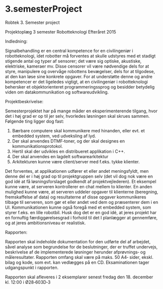 # 3.semesterProject
Robtek 3. Semester project

Projektoplæg
3 semester Robotteknologi
Efteråret 2015


Indledning:

Signalbehandling er en central kompetence for en civilingeniør i robotteknologi, idet robotter må
forventes at skulle udstyres med et stadigt stigende antal og typer af sensorer; det være sig
optiske, akustiske, elektriske, kameraer mv. Disse censorer vil være nødvendige dels for at styre,
manipulere og overvåge robottens bevægelser, dels for at tilgodese, at den kan løse sine konkrete
opgaver. For at understøtte denne og andre kompetencer er det ligeledes vigtigt, at en
civilingeniør i robotteknologi behersker et objektorienteret programmeringssprog og besidder
betydelig viden om datakommunikation og softwareudvikling.


Projektbeskrivelse:

Semesterprojektet har på mange måder en eksperimenterende tilgang, hvor det i høj grad er op til
jer selv, hvorledes løsningen skal skrues sammen.
Følgende ting ligger dog fast:

1. Bærbare computere skal kommunikere med hinanden, eller evt. et embedded system, ved udveksling af lyd.
2. Der skal anvendes DTMF‐toner, og der skal designes en kommunikationsprotokol.
3. Hertil skal der udvikles en distribueret applikation i C++.
4. Der skal anvendes en lagdelt softwarearkitektur
5. Arkitekturen kunne være client/server med f.eks. tykke klienter.


Det forventes, at applikationen udfører et eller andet meningsfyldt, men denne del er i høj grad op
til projektgruppen selv (det vil dog nok være en god idé at få løsningsforslaget godkendt af
projektvejlederen). Et eksempel kunne være, at serveren kontrollerer en chat mellem to klienter.
En anden mulighed kunne være, at serveren uddeler opgaver til klienterne (beregning,
fremskaffelse af data) og resultaterne af disse opgaver kommunikeres tilbage til serveren, som gør
et eller andet ved dem og præsenterer dem i en UI. Kommunikationen kunne også foregå med et
embedded system, som styrer f.eks. en lille robotbil. Husk dog det er en god idé, at jeres projekt
har en fornuftig færdiggørelsesgrad i forhold til det I planlægger at gennemføre, og at jeres
ambitionsniveau er realistisk.


Rapporten:

Rapporten skal indeholde dokumentation for den udførte del af arbejdet, såvel analyse som
begrundelse for de beslutninger, der er truffet undervejs, beskrivelse af de implementerede
løsninger herunder afprøvnings‐ og måleresultater. Rapporten omfang skal være på maks. 50 A4‐
sider, ekskl. bilag og kode, som evt. kan vedlægges på en CD. Eksaminationen tager udgangspunkt i
rapporten.


Rapporten skal afleveres i 2 eksemplarer senest fredag den 18. december kl. 12:00 i Ø28‐603D‐3
